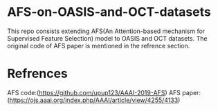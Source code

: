 # AFS-on-OASIS-and-OCT-datasets
This repo consists extending AFS(An Attention-based mechanism for Supervised Feature Selection) model to OASIS and OCT datasets. The original code of AFS paper is mentioned in the refrence section.
# Refrences
AFS code:(https://github.com/upup123/AAAI-2019-AFS)
AFS paper:(https://ojs.aaai.org/index.php/AAAI/article/view/4255/4133)
